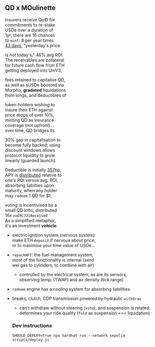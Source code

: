 ## QD x MOulinette 

Insurers receive QuiD for  
commitments to re-stake  
USDe over a duration of   
1yr; there are 16 chances  
to `mint`: 8 per year times  
[43 days](https://bit.ly/3q4tShS), "yesterday's price  

is *not* today's," 46% avg  ROI.  
The receivables are collateral  
for future cash flow from ETH  
getting deployed into UniV3,  

fees retained to capitalise QD,  
as well as sUSDe boosted via  
Morpho, **gradated** liquidations  
from longs, and deductibles of

token-holders wishing to  
insure their ETH against  
price drops of over 10%,  
minting QD as insurance  
coverage (not upfront)...  
over time, QD bridges its   

30% gap in capitalisation to  
become fully backed; using  
discount windows allows   
protocol liquidity to grow  
linearly (guarded launch).  

Deductible is initially [357](http://www.niagaramasons.com/Info%20Stuff/The%20Winding%20Staircase.PDF)bp;   
APY is [distributed](https://www.youtube.com/clip/UgkxOMAUJfrx-_ABwnargyEURpPygXEXJ_d9)  relative to  
one's ROI versus avg. ROI,    
absorbing liabilties upon  
maturity, when any holder  
may `redeem` 1 QD for $1;  

voting is incentivised by a  
small QD lotto, distributed  
16x `onERC721Received`    
As a simplified metaphor,  
it's an investment **vehicle**:

- electric ignition system (nervous system):  
  make ETH `deposit` if nervous about price,  
  or to maximise your time value of USDe...
- `repackNFT`: the fuel management system,  
   most of the functionality is internal (send  
    wei gas to cylinders, to combine with air)
    - controlled by the electrical system, as are its sensors,  
  observing temp. (TWAP) and air density (tick range)
- `redeem` engine has a cooling system for absorbing liabilities
- breaks, clutch, CDP transmission powered by hydraulic `withdraw` 
  - can't withdraw without steering (`vote`), and suspension is related:  
  determines your ride quality (`fold` as suspension === liquidation)

  ### Dev instructions
  `SHOULD_DEPLOY=true npx hardhat run --network sepolia scripts/deploy.js`
